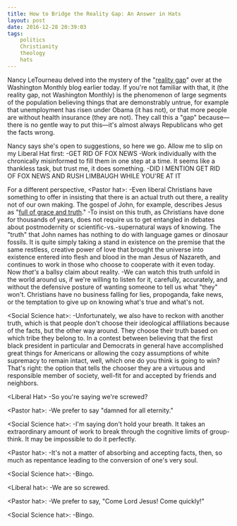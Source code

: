 ```yaml
---
title: How to Bridge the Reality Gap: An Answer in Hats
layout: post
date: 2016-12-28 20:39:03
tags:
	politics
	Christianity
	theology
	hats
---
```


Nancy LeTourneau delved into the mystery of the "[reality gap](http://washingtonmonthly.com/2016/12/28/how-do-we-bridge-the-reality-gap/#.WGQrukbIUD0.twitter)" over at the Washington Monthly blog earlier today. If you're not familiar with that, it (the reality gap, not Washington Monthly) is the phenomenon of large segments of the population believing things that are demonstrably untrue, for example that unemployment has risen under Obama (it has not), or that more people are without health insurance (they are not). They call this a "gap" because&mdash;there is no gentle way to put this&mdash;it's almost always Republicans who get the facts wrong.

Nancy says she's open to suggestions, so here we go. Allow me to slip on my Liberal Hat first:
-GET RID OF FOX NEWS
-Work individually with the chronically misinformed to fill them in one step at a time. It seems like a thankless task, but trust me, it does something.
-DID I MENTION GET RID OF FOX NEWS AND RUSH LIMBAUGH WHILE YOU'RE AT IT

For a different perspective, &lt;Pastor hat&gt;:
-Even liberal Christians have something to offer in insisting that there is an actual truth out there, a reality not of our own making. The gospel of John, for example, describes Jesus as "[full of grace and truth](http://bible.oremus.org/?ql=349980574)."
-To insist on this truth, as Christians have done for thousands of years, does not require us to get entangled in debates about postmodernity or scientific-vs.-supernatural ways of knowing. The "truth" that John names has nothing to do with language games or dinosaur fossils. It is quite simply taking a stand in existence on the premise that the same restless, creative power of love that brought the universe into existence entered into flesh and blood in the man Jesus of Nazareth, and continues to work in those who choose to cooperate with it even today. Now *that's* a ballsy claim about reality.
-We can watch this truth unfold in the world around us, if we're willing to listen for it, carefully, accurately, and without the defensive posture of wanting someone to tell us what "they" won't. Christians have no business falling for lies, propoganda, fake news, or the temptation to give up on knowing what's true and what's not.

&lt;Social Science hat&gt;:
-Unfortunately, we also have to reckon with another truth, which is that people don't choose their ideological affiliations because of the facts, but the other way around. They choose their truth based on which tribe they belong to. In a contest between believing that the first black president in particular and Democrats in general have accomplished great things for Americans or allowing the cozy assumptions of white supremacy to remain intact, well, which one do you think is going to win? That's right: the option that tells the chooser they are a virtuous and responsible member of society, well-fit for and accepted by friends and neighbors.

&lt;Liberal Hat&gt;
-So you're saying we're screwed?

&lt;Pastor hat&gt;:
-We prefer to say "damned for all eternity."

&lt;Social Science hat&gt;:
-I'm saying don't hold your breath. It takes an extraordinary amount of work to break through the cognitive limits of group-think. It may be impossible to do it perfectly.

&lt;Pastor hat&gt;:
-It's not a matter of absorbing and accepting facts, then, so much as repentance leading to the conversion of one's very soul.

&lt;Social Science hat&gt;:
-Bingo.

&lt;Liberal hat&gt;:
-We are so screwed.

&lt;Pastor hat&gt;:
-We prefer to say, "Come Lord Jesus! Come quickly!"

&lt;Social Science hat&gt;:
-Bingo.

<!--share-->